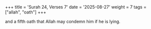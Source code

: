 +++
title = 'Surah 24, Verses 7'
date = '2025-08-27'
weight = 7
tags = ["allah", "oath"]
+++

and a fifth oath that Allah may condemn him if he is lying.